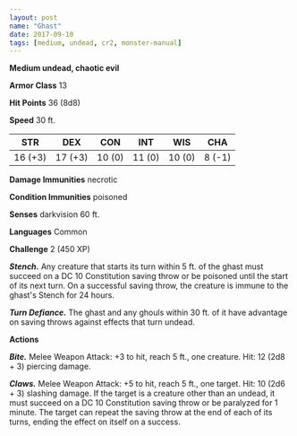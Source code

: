 ```yaml
---
layout: post
name: "Ghast"
date: 2017-09-10
tags: [medium, undead, cr2, monster-manual]
---
```


**Medium undead, chaotic evil**

**Armor Class** 13

**Hit Points** 36 (8d8)

**Speed** 30 ft.

|   STR   |   DEX   |   CON   |   INT   |   WIS   |   CHA   |
|:-----:|:-----:|:-----:|:-----:|:-----:|:-----:|
| 16 (+3) | 17 (+3) | 10 (0) | 11 (0) | 10 (0) | 8 (-1) |

**Damage Immunities** necrotic

**Condition Immunities** poisoned

**Senses** darkvision 60 ft.

**Languages** Common

**Challenge** 2 (450 XP)

***Stench.*** Any creature that starts its turn within 5 ft. of the ghast must succeed on a DC 10 Constitution saving throw or be poisoned until the start of its next turn. On a successful saving throw, the creature is immune to the ghast's Stench for 24 hours.

***Turn Defiance.*** The ghast and any ghouls within 30 ft. of it have advantage on saving throws against effects that turn undead.

**Actions**

***Bite.*** Melee Weapon Attack: +3 to hit, reach 5 ft., one creature. Hit: 12 (2d8 + 3) piercing damage.

***Claws.*** Melee Weapon Attack: +5 to hit, reach 5 ft., one target. Hit: 10 (2d6 + 3) slashing damage. If the target is a creature other than an undead, it must succeed on a DC 10 Constitution saving throw or be paralyzed for 1 minute. The target can repeat the saving throw at the end of each of its turns, ending the effect on itself on a success.

